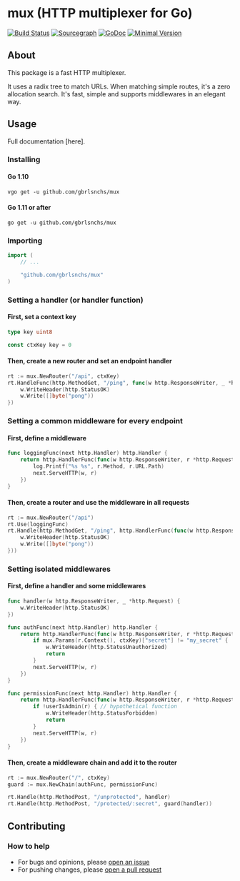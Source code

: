 # mux (HTTP multiplexer for Go)
[![Build Status](https://travis-ci.org/gbrlsnchs/mux.svg?branch=master)](https://travis-ci.org/gbrlsnchs/mux)
[![Sourcegraph](https://sourcegraph.com/github.com/gbrlsnchs/mux/-/badge.svg)](https://sourcegraph.com/github.com/gbrlsnchs/mux?badge)
[![GoDoc](https://godoc.org/github.com/gbrlsnchs/mux?status.svg)](https://godoc.org/github.com/gbrlsnchs/mux)
[![Minimal Version](https://img.shields.io/badge/minimal%20version-go1.10%2B-5272b4.svg)](https://golang.org/doc/go1.10)

## About
This package is a fast HTTP multiplexer.

It uses a radix tree to match URLs. When matching simple routes, it's a zero allocation search.
It's fast, simple and supports middlewares in an elegant way.

## Usage
Full documentation [here].

### Installing
#### Go 1.10
`vgo get -u github.com/gbrlsnchs/mux`
#### Go 1.11 or after
`go get -u github.com/gbrlsnchs/mux`

### Importing
```go
import (
	// ...

	"github.com/gbrlsnchs/mux"
)
```

### Setting a handler (or handler function)
#### First, set a context key
```go
type key uint8

const ctxKey key = 0
```

#### Then, create a new router and set an endpoint handler
```go
rt := mux.NewRouter("/api", ctxKey)
rt.HandleFunc(http.MethodGet, "/ping", func(w http.ResponseWriter, _ *http.Request) {
	w.WriteHeader(http.StatusOK)
	w.Write([]byte("pong"))
})
```

### Setting a common middleware for every endpoint
#### First, define a middleware
```go
func loggingFunc(next http.Handler) http.Handler {
	return http.HandlerFunc(func(w http.ResponseWriter, r *http.Request) {
		log.Printf("%s %s", r.Method, r.URL.Path)
		next.ServeHTTP(w, r)
	})
}
```

#### Then, create a router and use the middleware in all requests
```go
rt := mux.NewRouter("/api")
rt.Use(loggingFunc)
rt.Handle(http.MethodGet, "/ping", http.HandlerFunc(func(w http.ResponseWriter, _ *http.Request) {
	w.WriteHeader(http.StatusOK)
	w.Write([]byte("pong"))
}))
```

### Setting isolated middlewares
#### First, define a handler and some middlewares
```go
func handler(w http.ResponseWriter, _ *http.Request) {
	w.WriteHeader(http.StatusOK)
})

func authFunc(next http.Handler) http.Handler {
	return http.HandlerFunc(func(w http.ResponseWriter, r *http.Request) {
		if mux.Params(r.Context(), ctxKey)["secret"] != "my_secret" {
			w.WriteHeader(http.StatusUnauthorized)
			return
		}
		next.ServeHTTP(w, r)
	})
}

func permissionFunc(next http.Handler) http.Handler {
	return http.HandlerFunc(func(w http.ResponseWriter, r *http.Request) {
		if !userIsAdmin(r) { // hypothetical function
			w.WriteHeader(http.StatusForbidden)
			return
		}
		next.ServeHTTP(w, r)
	})
}
```

#### Then, create a middleware chain and add it to the router
```go
rt := mux.NewRouter("/", ctxKey)
guard := mux.NewChain(authFunc, permissionFunc)

rt.Handle(http.MethodPost, "/unprotected", handler)
rt.Handle(http.MethodPost, "/protected/:secret", guard(handler))
```

## Contributing
### How to help
- For bugs and opinions, please [open an issue](https://github.com/gbrlsnchs/mux/issues/new)
- For pushing changes, please [open a pull request](https://github.com/gbrlsnchs/mux/compare)
